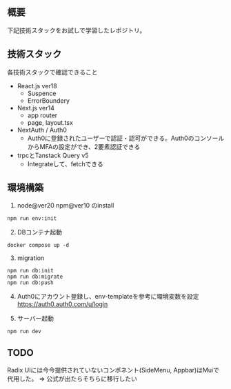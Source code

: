## 概要
下記技術スタックをお試しで学習したレポジトリ。

## 技術スタック
各技術スタックで確認できること
- React.js ver18
  - Suspence
  - ErrorBoundery
- Next.js ver14
  - app router
  - page, layout.tsx
- NextAuth / Auth0
  - Auth0に登録されたユーザーで認証・認可ができる。Auth0のコンソールからMFAの設定ができ、2要素認証できる
- trpcとTanstack Query v5
  - Integrateして、fetchできる

## 環境構築
1. node@ver20 npm@ver10 のinstall

```
npm run env:init
```

2. DBコンテナ起動
```
docker compose up -d
```

3. migration
```
npm run db:init
npm run db:migrate
npm run db:push
```

4. Auth0にアカウント登録し、env-templateを参考に環境変数を設定
https://auth0.auth0.com/u/login

5. サーバー起動
```
npm run dev
```

## TODO
Radix UIには今今提供されていないコンポネント(SideMenu, Appbar)はMuiで代用した。
=> 公式が出たらそちらに移行したい